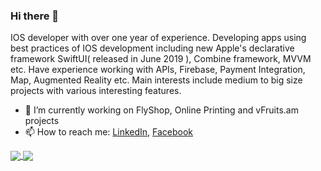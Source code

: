 ### Hi there 👋

IOS developer with over one year of experience. Developing apps using best practices of IOS development including new Apple's declarative framework SwiftUI( released in June 2019 ), Combine framework, MVVM etc. Have experience working with APIs, Firebase, Payment Integration, Map, Augmented Reality etc.
Main interests include medium to big size projects with various interesting features. 

- 🔭 I’m currently working on FlyShop, Online Printing and vFruits.am projects
- 📫 How to reach me: [LinkedIn](https://www.linkedin.com/in/karen-mirakyan-236915202/), [Facebook](https://www.facebook.com/karen.mirakyan/)

<a href="https://github.com/anuraghazra/github-readme-stats">
  <img align="center" src="![Anurag's github stats](https://github-readme-stats.vercel.app/api?username=KALIMI&show_icons=true&theme=synthwave)
" />
</a>
<a href="https://github.com/anuraghazra/convoychat">
  <img align="center" src="https://github-readme-stats.vercel.app/api/pin/?username=anuraghazra&repo=convoychat" />
</a>


<!--
**KALIMI/KALIMI** is a ✨ _special_ ✨ repository because its `README.md` (this file) appears on your GitHub profile.

Here are some ideas to get you started:

- 🌱 I’m currently learning ...
- 👯 I’m looking to collaborate on ...
- 🤔 I’m looking for help with ...
- 💬 Ask me about ...
- 😄 Pronouns: ...
- ⚡ Fun fact: ...
-->
